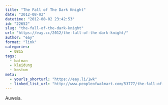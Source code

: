 ```yaml
---
title: "The Fall of The Dark Knight"
date: "2012-08-02"
datetime: "2012-08-02 23:42:53"
id: "22652"
slug: "the-fall-of-the-dark-knight"
url: "https://eay.cc/2012/the-fall-of-the-dark-knight/"
author: "eay"
format: "link"
categories:
  - 0815
tags:
  - batman
  - kleidung
  - kostum
meta:
  - yourls_shorturl: "https://eay.li/1wk"
  - linked_list_url: "http://www.peopleofwalmart.com/53777/the-fall-of-the-dark-knight/"
---
```


Auweia.
